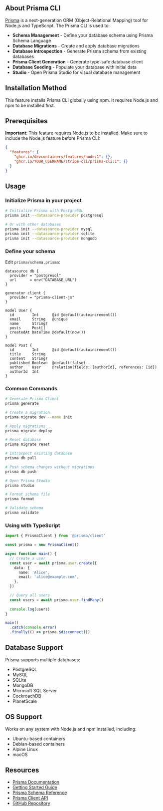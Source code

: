 ## About Prisma CLI

[Prisma](https://www.prisma.io/) is a next-generation ORM (Object-Relational Mapping) tool for Node.js and TypeScript. The Prisma CLI is used to:

- **Schema Management** - Define your database schema using Prisma Schema Language
- **Database Migrations** - Create and apply database migrations
- **Database Introspection** - Generate Prisma schema from existing databases
- **Prisma Client Generation** - Generate type-safe database client
- **Database Seeding** - Populate your database with initial data
- **Studio** - Open Prisma Studio for visual database management

## Installation Method

This feature installs Prisma CLI globally using npm. It requires Node.js and npm to be installed first.

## Prerequisites

**Important**: This feature requires Node.js to be installed. Make sure to include the Node.js feature before Prisma CLI:

```json
{
  "features": {
    "ghcr.io/devcontainers/features/node:1": {},
    "ghcr.io/YOUR_USERNAME/stripe-cli/prisma-cli:1": {}
  }
}
```

## Usage

### Initialize Prisma in your project

```bash
# Initialize Prisma with PostgreSQL
prisma init --datasource-provider postgresql

# Or with other databases
prisma init --datasource-provider mysql
prisma init --datasource-provider sqlite
prisma init --datasource-provider mongodb
```

### Define your schema

Edit `prisma/schema.prisma`:

```prisma
datasource db {
  provider = "postgresql"
  url      = env("DATABASE_URL")
}

generator client {
  provider = "prisma-client-js"
}

model User {
  id        Int      @id @default(autoincrement())
  email     String   @unique
  name      String?
  posts     Post[]
  createdAt DateTime @default(now())
}

model Post {
  id        Int      @id @default(autoincrement())
  title     String
  content   String?
  published Boolean  @default(false)
  author    User     @relation(fields: [authorId], references: [id])
  authorId  Int
}
```

### Common Commands

```bash
# Generate Prisma Client
prisma generate

# Create a migration
prisma migrate dev --name init

# Apply migrations
prisma migrate deploy

# Reset database
prisma migrate reset

# Introspect existing database
prisma db pull

# Push schema changes without migrations
prisma db push

# Open Prisma Studio
prisma studio

# Format schema file
prisma format

# Validate schema
prisma validate
```

### Using with TypeScript

```typescript
import { PrismaClient } from '@prisma/client'

const prisma = new PrismaClient()

async function main() {
  // Create a user
  const user = await prisma.user.create({
    data: {
      name: 'Alice',
      email: 'alice@example.com',
    },
  })

  // Query all users
  const users = await prisma.user.findMany()
  
  console.log(users)
}

main()
  .catch(console.error)
  .finally(() => prisma.$disconnect())
```

## Database Support

Prisma supports multiple databases:
- PostgreSQL
- MySQL
- SQLite
- MongoDB
- Microsoft SQL Server
- CockroachDB
- PlanetScale

## OS Support

Works on any system with Node.js and npm installed, including:
- Ubuntu-based containers
- Debian-based containers
- Alpine Linux
- macOS

## Resources

- [Prisma Documentation](https://www.prisma.io/docs)
- [Getting Started Guide](https://www.prisma.io/docs/getting-started)
- [Prisma Schema Reference](https://www.prisma.io/docs/reference/api-reference/prisma-schema-reference)
- [Prisma Client API](https://www.prisma.io/docs/reference/api-reference/prisma-client-reference)
- [GitHub Repository](https://github.com/prisma/prisma)


